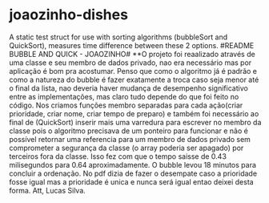 # joaozinho-dishes
A static test struct for use with sorting algorithms (bubbleSort and QuickSort), measures  time difference between these 2 options.
#README BUBBLE AND QUICK - JOAOZINHO#
**O projeto foi reaalizado através de uma classe e seu membro de dados privado,
nao era necessário mas por aplicação é bom pra acostumar. Penso que como o algoritmo
já é padrão e como a natureza do bubble é fazer exatamente a troca caso seja menor
até o final da lista, nao deveria haver mudança de desempenho significativo entre
as implementações, mas claro tudo depende do que foi feito no código.
Nos criamos funções membro separadas para cada ação(criar prioridade, criar nome,
criar tempo de preparo) e também foi necessário ao final de (QuickSort) inserir 
mais uma varredura para escrever no membro da classe pois o algoritmo precisava de
um ponteiro para funcionar e não é possível retornar uma referencia para um membro
de dados privado sem comprometer a segurança da classe (o array poderia ser apagado)
por terceiros fora da classe. Isso fez com que o tempo saisse de 0.43 milisegundos
para 0.64 aproximadamente.
O bubble levou 18 minutos para concluir a ordenação.
No pdf dizia de fazer o desempate caso a prioridade fosse igual mas a prioridade é
unica e nunca será igual entao deixei desta forma.
Att,
Lucas Silva.
